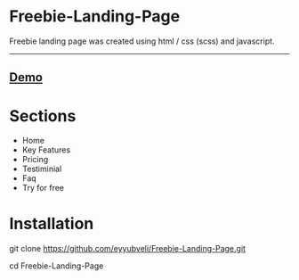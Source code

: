 # Freebie-Landing-Page
Freebie landing page was created using html / css (scss) and javascript.

------------------------------------------------------------------------

<h2><a href="https://freebielandingpage.netlify.app/" target="_blank">Demo</a> </h2>

<h1> Sections </h1>

 <ul>
        <li>Home</li>
        <li>Key Features</li>
        <li>Pricing</li>
        <li>Testiminial</li>
        <li>Faq</li>
        <li>Try for free</li>
  </ul>

<h1>Installation </h1>

git clone https://github.com/eyyubveli/Freebie-Landing-Page.git <br>

cd Freebie-Landing-Page
